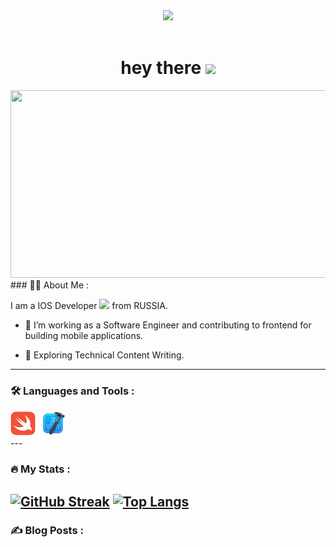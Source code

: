 <div id="header" align="center">
  <img src= "https://media.giphy.com/media/brsEO1JayBVja/giphy.gif" width="100"/>
</div>
<div align="center">
<img src="https://komarev.com/ghpvc/?username=Savyalov&style=flat-square&color=blueviolet" alt=""/>
  <h1>
  hey there
  <img src="https://media.giphy.com/media/brsEO1JayBVja/giphy.gif" width="40px"/>
  </h1>
 </div>
<div align="center">
  <img src="https://media.giphy.com/media/dWesBcTLavkZuG35MI/giphy.gif" width="600" height="300"/>
</div>
### 👨‍💻 About Me :

I am a IOS Developer <img src="https://media.giphy.com/media/WUlplcMpOCEmTGBtBW/giphy.gif" width="30"> from RUSSIA.

- :telescope: I’m working as a Software Engineer and contributing to frontend for building mobile applications.

- :seedling: Exploring Technical Content Writing.
---

### :hammer_and_wrench: Languages and Tools :
<div>
  <img src="https://github.com/devicons/devicon/blob/master/icons/swift/swift-original.svg" title="Swift" alt="Swift" width="40" height="40"/>&nbsp;
  <img src="https://github.com/devicons/devicon/blob/master/icons/xcode/xcode-original.svg" title="Xcode" alt="Xcode" width="40" height="40"/>&nbsp;
</div>
---

### :fire: My Stats :
[![GitHub Streak](http://github-readme-streak-stats.herokuapp.com?user=Savyalov&theme=dark&background=000000)](https://git.io/streak-stats)
[![Top Langs](https://github-readme-stats.vercel.app/api/top-langs/?username=your-github-username&layout=compact&theme=vision-friendly-dark)](https://github.com/anuraghazra/github-readme-stats)
---

### :writing_hand: Blog Posts :
